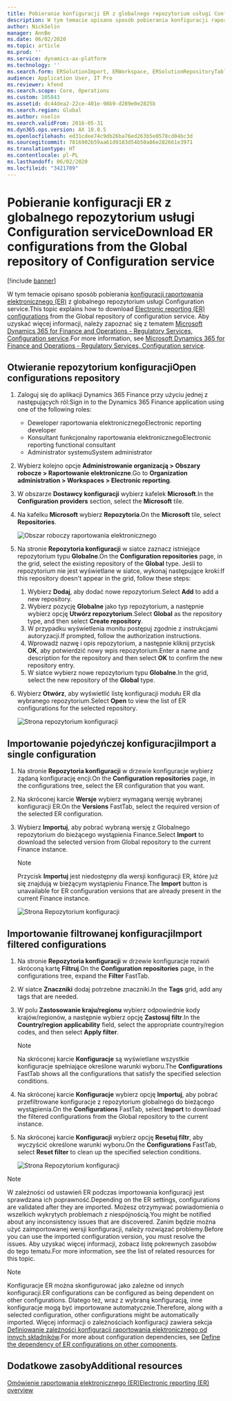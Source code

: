```yaml
---
title: Pobieranie konfiguracji ER z globalnego repozytorium usługi Configuration service
description: W tym temacie opisano sposób pobierania konfiguracji raportowania elektronicznego (ER) z globalnego repozytorium usługi Configuration service.
author: NickSelin
manager: AnnBe
ms.date: 06/02/2020
ms.topic: article
ms.prod: ''
ms.service: dynamics-ax-platform
ms.technology: ''
ms.search.form: ERSolutionImport, ERWorkspace, ERSolutionRepositoryTable
audience: Application User, IT Pro
ms.reviewer: kfend
ms.search.scope: Core, Operations
ms.custom: 105843
ms.assetid: dc44dea2-22ce-401e-98b9-d289e0e2825b
ms.search.region: Global
ms.author: nselin
ms.search.validFrom: 2016-05-31
ms.dyn365.ops.version: AX 10.0.5
ms.openlocfilehash: ed31cdee74c9db26ba76ed263b5e0578cd04bc3d
ms.sourcegitcommit: 7816902b59aa61d9183d54b50a86e282661e3971
ms.translationtype: HT
ms.contentlocale: pl-PL
ms.lasthandoff: 06/02/2020
ms.locfileid: "3421709"
---
```

# <a name="download-er-configurations-from-the-global-repository-of-configuration-service"></a><span data-ttu-id="08a12-103">Pobieranie konfiguracji ER z globalnego repozytorium usługi Configuration service</span><span class="sxs-lookup"><span data-stu-id="08a12-103">Download ER configurations from the Global repository of Configuration service</span></span>

[!include [banner](../includes/banner.md)]

<span data-ttu-id="08a12-104">W tym temacie opisano sposób pobierania [konfiguracji raportowania elektronicznego (ER)](general-electronic-reporting.md#Configuration) z globalnego repozytorium usługi Configuration service.</span><span class="sxs-lookup"><span data-stu-id="08a12-104">This topic explains how to download [Electronic reporting (ER) configurations](general-electronic-reporting.md#Configuration) from the Global repository of configuration service.</span></span> <span data-ttu-id="08a12-105">Aby uzyskać więcej informacji, należy zapoznać się z tematem [Microsoft Dynamics 365 for Finance and Operations - Regulatory Services, Configuration service](https://docs.microsoft.com/business-applications-release-notes/october18/dynamics365-finance-operations/regulatory-service-configuration).</span><span class="sxs-lookup"><span data-stu-id="08a12-105">For more information, see [Microsoft Dynamics 365 for Finance and Operations - Regulatory Services, Configuration service](https://docs.microsoft.com/business-applications-release-notes/october18/dynamics365-finance-operations/regulatory-service-configuration).</span></span>

## <a name="open-configurations-repository"></a><span data-ttu-id="08a12-106">Otwieranie repozytorium konfiguracji</span><span class="sxs-lookup"><span data-stu-id="08a12-106">Open configurations repository</span></span>

1. <span data-ttu-id="08a12-107">Zaloguj się do aplikacji Dynamics 365 Finance przy użyciu jednej z następujących ról:</span><span class="sxs-lookup"><span data-stu-id="08a12-107">Sign in to the Dynamics 365 Finance application using one of the following roles:</span></span>

    - <span data-ttu-id="08a12-108">Deweloper raportowania elektronicznego</span><span class="sxs-lookup"><span data-stu-id="08a12-108">Electronic reporting developer</span></span>
    - <span data-ttu-id="08a12-109">Konsultant funkcjonalny raportowania elektronicznego</span><span class="sxs-lookup"><span data-stu-id="08a12-109">Electronic reporting functional consultant</span></span>
    - <span data-ttu-id="08a12-110">Administrator systemu</span><span class="sxs-lookup"><span data-stu-id="08a12-110">System administrator</span></span>

2. <span data-ttu-id="08a12-111">Wybierz kolejno opcje **Administrowanie organizacją > Obszary robocze > Raportowanie elektroniczne**.</span><span class="sxs-lookup"><span data-stu-id="08a12-111">Go to **Organization administration > Workspaces > Electronic reporting**.</span></span>
3. <span data-ttu-id="08a12-112">W obszarze **Dostawcy konfiguracji** wybierz kafelek **Microsoft**.</span><span class="sxs-lookup"><span data-stu-id="08a12-112">In the **Configuration providers** section, select the **Microsoft** tile.</span></span>
3. <span data-ttu-id="08a12-113">Na kafelku **Microsoft** wybierz **Repozytoria**.</span><span class="sxs-lookup"><span data-stu-id="08a12-113">On the **Microsoft** tile, select **Repositories**.</span></span>

    ![Obszar roboczy raportowania elektronicznego](./media/er-download-configurations-global-repo-er-workspace.png)

4. <span data-ttu-id="08a12-115">Na stronie **Repozytoria konfiguracji** w siatce zaznacz istniejące repozytorium typu **Globalne**.</span><span class="sxs-lookup"><span data-stu-id="08a12-115">On the **Configuration repositories** page, in the grid, select the existing repository of the **Global** type.</span></span> <span data-ttu-id="08a12-116">Jeśli to repozytorium nie jest wyświetlane w siatce, wykonaj następujące kroki:</span><span class="sxs-lookup"><span data-stu-id="08a12-116">If this repository doesn't appear in the grid, follow these steps:</span></span>

    1. <span data-ttu-id="08a12-117">Wybierz **Dodaj**, aby dodać nowe repozytorium.</span><span class="sxs-lookup"><span data-stu-id="08a12-117">Select **Add** to add a new repository.</span></span>
    2. <span data-ttu-id="08a12-118">Wybierz pozycję **Globalne** jako typ repozytorium, a następnie wybierz opcję **Utwórz repozytorium**.</span><span class="sxs-lookup"><span data-stu-id="08a12-118">Select **Global** as the repository type, and then select **Create repository**.</span></span>
    3. <span data-ttu-id="08a12-119">W przypadku wyświetlenia monitu postępuj zgodnie z instrukcjami autoryzacji.</span><span class="sxs-lookup"><span data-stu-id="08a12-119">If prompted, follow the authorization instructions.</span></span>
    4. <span data-ttu-id="08a12-120">Wprowadź nazwę i opis repozytorium, a następnie kliknij przycisk **OK**, aby potwierdzić nowy wpis repozytorium.</span><span class="sxs-lookup"><span data-stu-id="08a12-120">Enter a name and description for the repository and then select **OK** to confirm the new repository entry.</span></span>
    5. <span data-ttu-id="08a12-121">W siatce wybierz nowe repozytorium typu **Globalne**.</span><span class="sxs-lookup"><span data-stu-id="08a12-121">In the grid, select the new repository of the **Global** type.</span></span>

5. <span data-ttu-id="08a12-122">Wybierz **Otwórz**, aby wyświetlić listę konfiguracji modułu ER dla wybranego repozytorium.</span><span class="sxs-lookup"><span data-stu-id="08a12-122">Select **Open** to view the list of ER configurations for the selected repository.</span></span>

    ![Strona repozytorium konfiguracji](./media/er-download-configurations-global-repo-repositories-list.png)

## <a name="import-a-single-configuration"></a><span data-ttu-id="08a12-124">Importowanie pojedyńczej konfiguracji</span><span class="sxs-lookup"><span data-stu-id="08a12-124">Import a single configuration</span></span>

1. <span data-ttu-id="08a12-125">Na stronie **Repozytoria konfiguracji** w drzewie konfiguracje wybierz żądaną konfigurację encji.</span><span class="sxs-lookup"><span data-stu-id="08a12-125">On the **Configuration repositories** page, in the configurations tree, select the ER configuration that you want.</span></span>
2. <span data-ttu-id="08a12-126">Na skróconej karcie **Wersje** wybierz wymaganą wersję wybranej konfiguracji ER.</span><span class="sxs-lookup"><span data-stu-id="08a12-126">On the **Versions** FastTab, select the required version of the selected ER configuration.</span></span>
3. <span data-ttu-id="08a12-127">Wybierz **Importuj**, aby pobrać wybraną wersję z Globalnego repozytorium do bieżącego wystąpienia Finance.</span><span class="sxs-lookup"><span data-stu-id="08a12-127">Select **Import** to download the selected version from Global repository to the current Finance instance.</span></span>

    > [!NOTE]
    > <span data-ttu-id="08a12-128">Przycisk **Importuj** jest niedostępny dla wersji konfiguracji ER, które już się znajdują w bieżącym wystąpieniu Finance.</span><span class="sxs-lookup"><span data-stu-id="08a12-128">The **Import** button is unavailable for ER configuration versions that are already present in the current Finance instance.</span></span>

    ![Strona Repozytorium konfiguracji](./media/er-download-configurations-global-repo-repository-content.png)

## <a name="import-filtered-configurations"></a><span data-ttu-id="08a12-130">Importowanie filtrowanej konfiguracji</span><span class="sxs-lookup"><span data-stu-id="08a12-130">Import filtered configurations</span></span>

1. <span data-ttu-id="08a12-131">Na stronie **Repozytoria konfiguracji** w drzewie konfiguracje rozwiń skróconą kartę **Filtruj**.</span><span class="sxs-lookup"><span data-stu-id="08a12-131">On the **Configuration repositories** page, in the configurations tree, expand the **Filter** FastTab.</span></span>
2. <span data-ttu-id="08a12-132">W siatce **Znaczniki** dodaj potrzebne znaczniki.</span><span class="sxs-lookup"><span data-stu-id="08a12-132">In the **Tags** grid, add any tags that are needed.</span></span>
3. <span data-ttu-id="08a12-133">W polu **Zastosowanie kraju/regionu** wybierz odpowiednie kody krajów/regionów, a następnie wybierz opcję **Zastosuj filtr**.</span><span class="sxs-lookup"><span data-stu-id="08a12-133">In the **Country/region applicability** field, select the appropriate country/region codes, and then select  **Apply filter**.</span></span>

    > [!NOTE]
    > <span data-ttu-id="08a12-134">Na skróconej karcie **Konfiguracje** są wyświetlane wszystkie konfiguracje spełniające określone warunki wyboru.</span><span class="sxs-lookup"><span data-stu-id="08a12-134">The **Configurations** FastTab shows all the configurations that satisfy the specified selection conditions.</span></span>

4. <span data-ttu-id="08a12-135">Na skróconej karcie **Konfiguracje** wybierz opcję **Importuj**, aby pobrać przefiltrowane konfiguracje z repozytorium globalnego do bieżącego wystąpienia.</span><span class="sxs-lookup"><span data-stu-id="08a12-135">On the **Configurations** FastTab, select **Import** to download the filtered configurations from the Global repository to the current instance.</span></span>
5. <span data-ttu-id="08a12-136">Na skróconej karcie **Konfiguracji** wybierz opcję **Resetuj filtr**, aby wyczyścić określone warunki wyboru.</span><span class="sxs-lookup"><span data-stu-id="08a12-136">On the **Configurations** FastTab, select **Reset filter** to clean up the specified selection conditions.</span></span>

    ![Strona Repozytorium konfiguracji](./media/er-download-configurations-global-repo-filtered-configurations.png)

> [!NOTE]
> <span data-ttu-id="08a12-138">W zależności od ustawień ER podczas importowania konfiguracji jest sprawdzana ich poprawność.</span><span class="sxs-lookup"><span data-stu-id="08a12-138">Depending on the ER settings, configurations are validated after they are imported.</span></span> <span data-ttu-id="08a12-139">Możesz otrzymywać powiadomienia o wszelkich wykrytych problemach z niespójnością.</span><span class="sxs-lookup"><span data-stu-id="08a12-139">You might be notified about any inconsistency issues that are discovered.</span></span> <span data-ttu-id="08a12-140">Zanim będzie można użyć zaimportowanej wersji konfiguracji, należy rozwiązać problemy.</span><span class="sxs-lookup"><span data-stu-id="08a12-140">Before you can use the imported configuration version, you must resolve the issues.</span></span> <span data-ttu-id="08a12-141">Aby uzyskać więcej informacji, zobacz listę pokrewnych zasobów do tego tematu.</span><span class="sxs-lookup"><span data-stu-id="08a12-141">For more information, see the list of related resources for this topic.</span></span>

> [!NOTE]
> <span data-ttu-id="08a12-142">Konfiguracje ER można skonfigurować jako zależne od innych konfiguracji.</span><span class="sxs-lookup"><span data-stu-id="08a12-142">ER configurations can be configured as being dependent on other configurations.</span></span> <span data-ttu-id="08a12-143">Dlatego też, wraz z wybraną konfiguracją, inne konfiguracje mogą być importowane automatycznie.</span><span class="sxs-lookup"><span data-stu-id="08a12-143">Therefore, along with a selected configuration, other configurations might be automatically imported.</span></span> <span data-ttu-id="08a12-144">Więcej informacji o zależnościach konfiguracji zawiera sekcja [Definiowanie zależności konfiguracji raportowania elektronicznego od innych składników](tasks/er-define-dependency-er-configurations-from-other-components-july-2017.md).</span><span class="sxs-lookup"><span data-stu-id="08a12-144">For more about configuration dependencies, see [Define the dependency of ER configurations on other components](tasks/er-define-dependency-er-configurations-from-other-components-july-2017.md).</span></span>

## <a name="additional-resources"></a><span data-ttu-id="08a12-145">Dodatkowe zasoby</span><span class="sxs-lookup"><span data-stu-id="08a12-145">Additional resources</span></span>

[<span data-ttu-id="08a12-146">Omówienie raportowania elektronicznego (ER)</span><span class="sxs-lookup"><span data-stu-id="08a12-146">Electronic reporting (ER) overview</span></span>](general-electronic-reporting.md)
